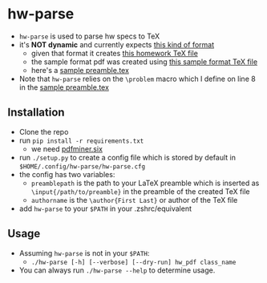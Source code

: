 # hw-parse
- `hw-parse` is used to parse hw specs to TeX
- it's **NOT dynamic** and currently expects [this kind of format](sample_formats/sample_format.pdf)
    - given that format it creates [this homework TeX file](sample_formats/101_hw1.tex)
    - the sample format pdf was created using [this sample format TeX file](sample_formats/sample_format.tex)
    - here's a [sample preamble.tex](sample_formats/sample_preamble.tex)
- Note that `hw-parse` relies on the `\problem` macro which I define on line 8 in the [sample preamble.tex](sample_preamble.tex)

## Installation
- Clone the repo
- run `pip install -r requirements.txt`
    - we need [pdfminer.six](https://github.com/pdfminer/pdfminer.six)
- run `./setup.py` to create a config file which is stored by default in `$HOME/.config/hw-parse/hw-parse.cfg`
- the config has two variables:
    - `preamblepath` is the path to your LaTeX preamble which is inserted as `\input{/path/to/preamble}` in the preamble of the created TeX file
    - `authorname` is the `\author{First Last}` or author of the TeX file
- add `hw-parse` to your `$PATH` in your .zshrc/equivalent
## Usage
- Assuming `hw-parse` is not in your `$PATH`:
    - `./hw-parse [-h] [--verbose] [--dry-run] hw_pdf class_name`
- You can always run `./hw-parse --help` to determine usage.

